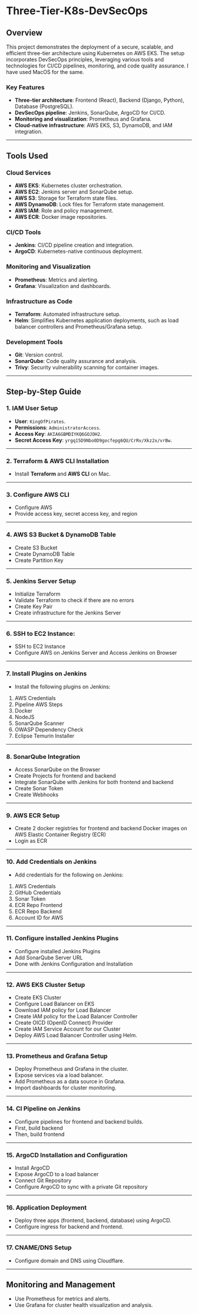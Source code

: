 # Three-Tier-K8s-DevSecOps  

## Overview  
This project demonstrates the deployment of a secure, scalable, and efficient three-tier architecture using Kubernetes on AWS EKS. The setup incorporates DevSecOps principles, leveraging various tools and technologies for CI/CD pipelines, monitoring, and code quality assurance.  I have used MacOS for the same.

### Key Features  
- **Three-tier architecture**: Frontend (React), Backend (Django, Python), Database (PostgreSQL).  
- **DevSecOps pipeline**: Jenkins, SonarQube, ArgoCD for CI/CD.  
- **Monitoring and visualization**: Prometheus and Grafana.  
- **Cloud-native infrastructure**: AWS EKS, S3, DynamoDB, and IAM integration.  

---

## Tools Used  
### Cloud Services  
- **AWS EKS**: Kubernetes cluster orchestration.  
- **AWS EC2**: Jenkins server and SonarQube setup.  
- **AWS S3**: Storage for Terraform state files.  
- **AWS DynamoDB**: Lock files for Terraform state management.  
- **AWS IAM**: Role and policy management.  
- **AWS ECR**: Docker image repositories.  

### CI/CD Tools  
- **Jenkins**: CI/CD pipeline creation and integration.  
- **ArgoCD**: Kubernetes-native continuous deployment.  

### Monitoring and Visualization  
- **Prometheus**: Metrics and alerting.  
- **Grafana**: Visualization and dashboards.  

### Infrastructure as Code  
- **Terraform**: Automated infrastructure setup.
- **Helm**: Simplifies Kubernetes application deployments, such as load balancer controllers and Prometheus/Grafana setup.  

### Development Tools  
- **Git**: Version control.  
- **SonarQube**: Code quality assurance and analysis.
- **Trivy**: Security vulnerability scanning for container images.

---

## Step-by-Step Guide  

### 1. IAM User Setup  
- **User**: `KingOfPirates`.  
- **Permissions**: `AdministratorAccess`.  
- **Access Key**: `AKIA6GBMDIYKQ6GOJOH2`.  
- **Secret Access Key**: `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`.  

---

### 2. Terraform & AWS CLI Installation  
- Install **Terraform** and **AWS CLI** on Mac.  

---

### 3. Configure AWS CLI  
- Configure AWS  
- Provide access key, secret access key, and region

--- 

### 4. AWS S3 Bucket & DynamoDB Table
- Create S3 Bucket 
- Create DynamoDB Table
- Create Partition Key

---

### 5. Jenkins Server Setup
- Initialize Terraform
- Validate Terraform to check if there are no errors
- Create Key Pair 
- Create infrastructure for the Jenkins Server

---

### 6. SSH to EC2 Instance:
- SSH to EC2 Instance
- Configure AWS on Jenkins Server and Access Jenkins on Browser

--- 

### 7. Install Plugins on Jenkins
- Install the following plugins on Jenkins:
1. AWS Credentials
2. Pipeline AWS Steps
3. Docker
4. NodeJS
5. SonarQube Scanner
6. OWASP Dependency Check
7. Eclipse Temurin Installer

---

### 8. SonarQube Integration
- Access SonarQube on the Browser
- Create Projects for frontend and backend
- Integrate SonarQube with Jenkins for both frontend and backend
- Create Sonar Token
- Create Webhooks
  
---

### 9. AWS ECR Setup
- Create 2 docker registries for frontend and backend Docker images on AWS Elastic Container Registry (ECR)
- Login as ECR

---

### 10. Add Credentials on Jenkins
- Add credentials for the following on Jenkins:
1. AWS Credentials
2. GitHub Credentials
3. Sonar Token
4. ECR Repo Frontend
5. ECR Repo Backend
6. Account ID for AWS
 
---
  
### 11. Configure installed Jenkins Plugins
- Configure installed Jenkins Plugins
- Add SonarQube Server URL
- Done with Jenkins Configuration and Installation

---

### 12. AWS EKS Cluster Setup
- Create EKS Cluster 
- Configure Load Balancer on EKS
- Download IAM policy for Load Balancer
- Create IAM policy for the Load Balancer Controller
- Create OICD (OpenID Connect) Provider
- Create IAM Service Account for our Cluster
- Deploy AWS Load Balancer Controller using Helm.

---

### 13. Prometheus and Grafana Setup
- Deploy Prometheus and Grafana in the cluster.
- Expose services via a load balancer.
- Add Prometheus as a data source in Grafana.
- Import dashboards for cluster monitoring.

---

### 14. CI Pipeline on Jenkins
- Configure pipelines for frontend and backend builds.
- First, build backend
- Then, build frontend

---

### 15. ArgoCD Installation and Configuration
- Install ArgoCD
- Expose ArgoCD to a load balancer
- Connect Git Repository
- Configure ArgoCD to sync with a private Git repository

---

### 16. Application Deployment
- Deploy three apps (frontend, backend, database) using ArgoCD.
- Configure ingress for backend and frontend.

---

### 17. CNAME/DNS Setup
- Configure domain and DNS using Cloudflare.

---

## Monitoring and Management
- Use Prometheus for metrics and alerts.
- Use Grafana for cluster health visualization and analysis.
